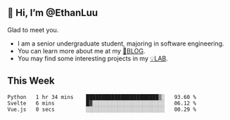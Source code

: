 ## 👋 Hi, I’m @EthanLuu

Glad to meet you.

- I am a senior undergraduate student, majoring in software engineering.
- You can learn more about me at my [📝BLOG](https://blog.ethanloo.cn).
- You may find some interesting projects in my [💡LAB](https://lab.ethanloo.cn).

## This Week
<!--START_SECTION:waka-->

```text
Python   1 hr 34 mins    ███████████████████████▒░   93.60 %
Svelte   6 mins          █▓░░░░░░░░░░░░░░░░░░░░░░░   06.12 %
Vue.js   0 secs          ░░░░░░░░░░░░░░░░░░░░░░░░░   00.29 %
```

<!--END_SECTION:waka-->
